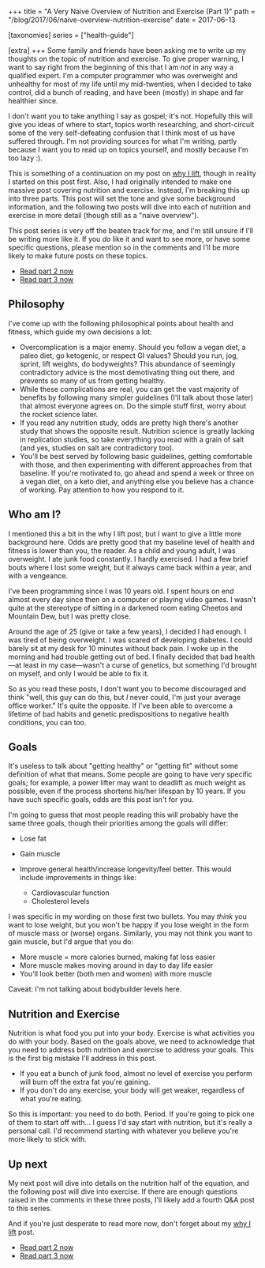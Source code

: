 +++
title = "A Very Naive Overview of Nutrition and Exercise (Part 1)"
path = "/blog/2017/06/naive-overview-nutrition-exercise"
date = 2017-06-13

[taxonomies]
series = ["health-guide"]

[extra]
+++
Some family and friends have been asking me to write up my thoughts on
the topic of nutrition and exercise. To give proper warning, I want to
say right from the beginning of this that I am _not_ in any way a
qualified expert. I'm a computer programmer who was overweight and
unhealthy for most of my life until my mid-twenties, when I decided to
take control, did a bunch of reading, and have been (mostly) in shape
and far healthier since.

I don't want you to take anything I say as gospel; it's not. Hopefully
this will give you ideas of where to start, topics worth researching,
and short-circuit some of the very self-defeating confusion that I
think most of us have suffered through. I'm not providing sources for
what I'm writing, partly because I want you to read up on topics
yourself, and mostly because I'm too lazy :).

This is something of a continuation on my post on
[why I lift](/blog/2017/06/why-i-lift), though in reality I started on
this post first. Also, I had originally intended to make one massive
post covering nutrition and exercise. Instead, I'm breaking this up
into three parts. This post will set the tone and give some background
information, and the following two posts will dive into each of
nutrition and exercise in more detail (though still as a "naive
overview").

This post series is very off the beaten track for me, and I'm still
unsure if I'll be writing more like it. If you _do_ like it and want
to see more, or have some specific questions, please mention so in the
comments and I'll be more likely to make future posts on these topics.

* [Read part 2 now](/blog/2017/06/naive-overview-nutrition)
* [Read part 3 now](/blog/2017/06/naive-overview-exercise)

## Philosophy

I've come up with the following philosophical points about health and
fitness, which guide my own decisions a lot:

* Overcomplication is a major enemy. Should you follow a vegan diet, a
  paleo diet, go ketogenic, or respect GI values? Should you run, jog,
  sprint, lift weights, do bodyweights? This abundance of seemingly
  contradictory advice is the most demotivating thing out there, and
  prevents so many of us from getting healthy.
* While these complications are real, you can get the vast majority of
  benefits by following many simpler guidelines (I'll talk about those
  later) that almost everyone agrees on. Do the simple stuff first,
  worry about the rocket science later.
* If you read any nutrition study, odds are pretty high there's
  another study that shows the opposite result. Nutrition science is
  greatly lacking in replication studies, so take everything you read
  with a grain of salt (and yes, studies on salt are contradictory
  too).
* You'll be best served by following basic guidelines, getting
  comfortable with those, and then experimenting with different
  approaches from that baseline. If you're motivated to, go ahead and
  spend a week or three on a vegan diet, on a keto diet, and anything
  else you believe has a chance of working. Pay attention to how you
  respond to it.

## Who am I?

I mentioned this a bit in the why I lift post, but I want to give a
little more background here. Odds are pretty good that my baseline
level of health and fitness is lower than you, the reader. As a child
and young adult, I was overweight. I ate junk food constantly. I
hardly exercised. I had a few brief bouts where I lost some weight,
but it always came back within a year, and with a vengeance.

I've been programming since I was 10 years old. I spent hours on end
almost every day since then on a computer or playing video games. I
wasn't quite at the stereotype of sitting in a darkened room eating
Cheetos and Mountain Dew, but I was pretty close.

Around the age of 25 (give or take a few years), I decided I had
enough. I was tired of being overweight. I was scared of developing
diabetes. I could barely sit at my desk for 10 minutes without back
pain. I woke up in the morning and had trouble getting out of bed. I
finally decided that bad health&mdash;at least in my case&mdash;wasn't
a curse of genetics, but something I'd brought on myself, and only I
would be able to fix it.

So as you read these posts, I don't want you to become discouraged and
think "well, this guy can do this, but _I_ never could, I'm just your
average office worker." It's quite the opposite. If I've been able to
overcome a lifetime of bad habits and genetic predispositions to
negative health conditions, you can too.

## Goals

It's useless to talk about "getting healthy" or "getting fit" without
some definition of what that means. Some people are going to have very
specific goals; for example, a power lifter may want to deadlift as
much weight as possible, even if the process shortens his/her lifespan
by 10 years. If you have such specific goals, odds are this post isn't
for you.

I'm going to guess that most people reading this will probably have
the same three goals, though their priorities among the goals will
differ:

* Lose fat
* Gain muscle
*   Improve general health/increase longevity/feel better. This would
    include improvements in things like:

    *   Cardiovascular function
    *   Cholesterol levels

I was specific in my wording on those first two bullets. You may
_think_ you want to lose weight, but you won't be happy if you lose
weight in the form of muscle mass or (worse) organs. Similarly, you
may not think you want to gain muscle, but I'd argue that you do:

* More muscle = more calories burned, making fat loss easier
* More muscle makes moving around in day to day life easier
* You'll look better (both men and women) with more muscle

Caveat: I'm not talking about bodybuilder levels here.

## Nutrition and Exercise

Nutrition is what food you put into your body. Exercise is what
activities you do with your body. Based on the goals above, we need to
acknowledge that you need to address both nutrition and exercise to
address your goals. This is the first big mistake I'll address in this
post.

* If you eat a bunch of junk food, almost no level of exercise you
  perform will burn off the extra fat you're gaining.
* If you don't do any exercise, your body will get weaker, regardless
  of what you're eating.

So this is important: you need to do both. Period. If you're going to
pick one of them to start off with... I guess I'd say start with
nutrition, but it's really a personal call. I'd recommend starting
with whatever you believe you're more likely to stick with.

## Up next

My next post will dive into details on the nutrition half of the
equation, and the following post will dive into exercise. If there are
enough questions raised in the comments in these three posts, I'll
likely add a fourth Q&A post to this series.

And if you're just desperate to read more now, don't forget about my
[why I lift](/blog/2017/06/why-i-lift) post.

* [Read part 2 now](/blog/2017/06/naive-overview-nutrition)
* [Read part 3 now](/blog/2017/06/naive-overview-exercise)
